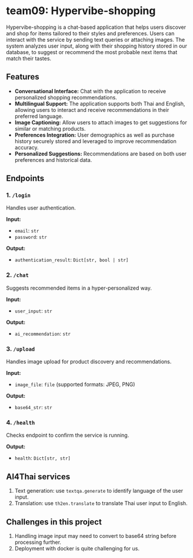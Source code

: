 # team09: Hypervibe-shopping
Hypervibe-shopping is a chat-based application that helps users discover and shop for items tailored to their styles and preferences. Users can interact with the service by sending text queries or attaching images. The system analyzes user input, along with their shopping history stored in our database, to suggest or recommend the most probable next items that match their tastes.


## Features
- **Conversational Interface:** Chat with the application to receive personalized shopping recommendations.
- **Multilingual Support:** The application supports both Thai and English, allowing users to interact and receive recommendations in their preferred language.
- **Image Captioning:** Allow users to attach images to get suggestions for similar or matching products.
- **Preferences Integration:** User demographics as well as purchase history securely stored and leveraged to improve recommendation accuracy.
- **Personalized Suggestions:** Recommendations are based on both user preferences and historical data.


## Endpoints
### 1. `/login`
Handles user authentication.

**Input:** 
- `email`: `str`
- `password`: `str`

**Output:**
- `authentication_result`: `Dict[str, bool | str]`

### 2. `/chat`
Suggests recommended items in a hyper-personalized way.

**Input:** 
- `user_input`: `str`

**Output:**
- `ai_recommendation`: `str`

### 3. `/upload`
Handles image upload for product discovery and recommendations.

**Input:**  
- `image_file`: `file` (supported formats: JPEG, PNG)

**Output:**  
- `base64_str`: `str`

### 4. `/health`
Checks endpoint to confirm the service is running.

**Output:**  
- `health`: `Dict[str, str]`


## AI4Thai services
1. Text generation: use `textqa.generate` to identify language of the user input.
2. Translation: use `th2en.translate` to translate Thai user input to English.


## Challenges in this project
1. Handling image input may need to convert to base64 string before processing further.
2. Deployment with docker is quite challenging for us.
